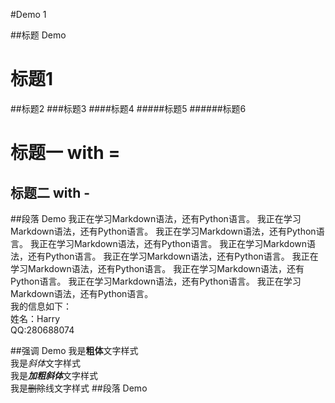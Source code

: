 #Demo 1

##标题 Demo
# 标题1
##标题2
###标题3
####标题4
#####标题5
######标题6

标题一 with =
===

标题二 with -
---


##段落 Demo
	我正在学习Markdown语法，还有Python语言。   我正在学习Markdown语法，还有Python语言。   我正在学习Markdown语法，还有Python语言。   我正在学习Markdown语法，还有Python语言。   我正在学习Markdown语法，还有Python语言。   我正在学习Markdown语法，还有Python语言。   我正在学习Markdown语法，还有Python语言。   我正在学习Markdown语法，还有Python语言。   我正在学习Markdown语法，还有Python语言。   我正在学习Markdown语法，还有Python语言。    
	我的信息如下：    
	姓名：Harry  
	QQ:280688074  
	
	
	
##强调 Demo
我是**粗体**文字样式  
我是*斜体*文字样式  
我是***加粗斜体***文字样式  
我是~~删除~~线文字样式
##段落 Demo